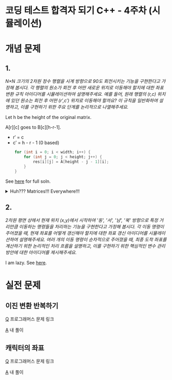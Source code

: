 코딩 테스트 합격자 되기 C++ - 4주차 (시뮬레이션)
===

# 개념 문제

## 1. 

_N×N 크기의 2차원 정수 행렬을 시계 방향으로 90도 회전시키는 기능을 구현한다고 가정해 봅시다. 각 행렬의 원소가 회전 후 어떤 새로운 위치로 이동해야 할지에 대한 좌표 변환 규칙 아이디어를 시뮬레이션하여 설명해주세요. 예를 들어, 원래 행렬의 (r,c) 위치에 있던 원소는 회전 후 어떤 (r′,c′) 위치로 이동해야 할까요? 이 규칙을 일반화하여 설명하고, 이를 구현하기 위한 주요 단계를 논리적으로 나열해주세요._

Let h be the height of the original matrix.

A[r][c] goes to B[c][h-r-1].

* r′ = c
* c′ = h - r - 1 (0 based)

```c++
    for (int i = 0; i < width; i++) {
        for (int j = 0; j < height; j++) {
            res[i][j] = A[height - j - 1][i];
        }
    }
```

See [here](matrix_rotation_clockwise.cpp) for full soln.

<details>
  <summary>Huh??? Matrices!!! Everywhere!!!</summary>
This is sooo weird? This is the exact same homework question I gave my student for rotating a tetrinomino for implementing a tetris game, like on Tuesday! And we were talking about matrix questions with kwangkyo-jukjeon study? And also with haco-leetcode study, matrices came up for calculating fib for large n (백준 피보나치 6)? What is this -- a week of matrices??!?!?!? From 4 diff places??!??!??!?!
</details>

## 2.

_2차원 평면 상에서 현재 위치 (x,y)에서 시작하여 '동', '서', '남', '북' 방향으로 특정 거리만큼 이동하는 명령들을 처리하는 기능을 구현한다고 가정해 봅시다. 각 이동 명령이 주어졌을 때, 현재 좌표를 어떻게 갱신해야 할지에 대한 좌표 갱신 아이디어를 시뮬레이션하여 설명해주세요. 여러 개의 이동 명령이 순차적으로 주어졌을 때, 최종 도착 좌표를 계산하기 위한 논리적인 처리 흐름을 설명하고, 이를 구현하기 위한 핵심적인 변수 관리 방안에 대한 아이디어를 제시해주세요._

I am lazy. See [here](q2_character_coordinates.cpp).

# 실전 문제

## 이진 변환 반복하기

[Q](https://school.programmers.co.kr/learn/courses/30/lessons/70129) 프로그래머스 문제 링크

[A](q1_binary_transformation.cpp) 내 풀이

## 캐릭터의 좌표

[Q](https://school.programmers.co.kr/learn/courses/30/lessons/120861) 프로그래머스 문제 링크

[A](q2_character_coordinates.cpp) 내 풀이
